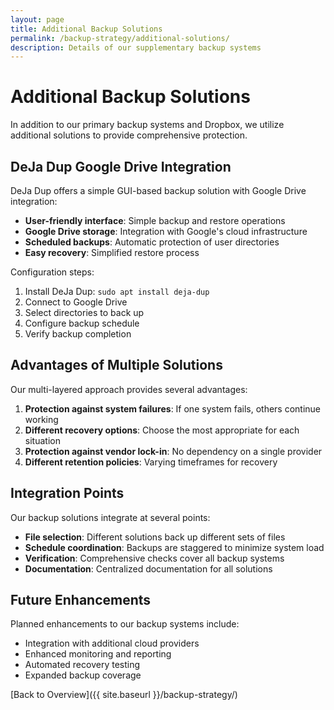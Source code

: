 ```yaml
---
layout: page
title: Additional Backup Solutions
permalink: /backup-strategy/additional-solutions/
description: Details of our supplementary backup systems
---
```


# Additional Backup Solutions

In addition to our primary backup systems and Dropbox, we utilize additional solutions to provide comprehensive protection.

## DeJa Dup Google Drive Integration

DeJa Dup offers a simple GUI-based backup solution with Google Drive integration:

- **User-friendly interface**: Simple backup and restore operations
- **Google Drive storage**: Integration with Google's cloud infrastructure
- **Scheduled backups**: Automatic protection of user directories
- **Easy recovery**: Simplified restore process

Configuration steps:

1. Install DeJa Dup: `sudo apt install deja-dup`
2. Connect to Google Drive
3. Select directories to back up
4. Configure backup schedule
5. Verify backup completion

## Advantages of Multiple Solutions

Our multi-layered approach provides several advantages:

1. **Protection against system failures**: If one system fails, others continue working
2. **Different recovery options**: Choose the most appropriate for each situation
3. **Protection against vendor lock-in**: No dependency on a single provider
4. **Different retention policies**: Varying timeframes for recovery

## Integration Points

Our backup solutions integrate at several points:

- **File selection**: Different solutions back up different sets of files
- **Schedule coordination**: Backups are staggered to minimize system load
- **Verification**: Comprehensive checks cover all backup systems
- **Documentation**: Centralized documentation for all solutions

## Future Enhancements

Planned enhancements to our backup systems include:

- Integration with additional cloud providers
- Enhanced monitoring and reporting
- Automated recovery testing
- Expanded backup coverage

[Back to Overview]({{ site.baseurl }}/backup-strategy/)

